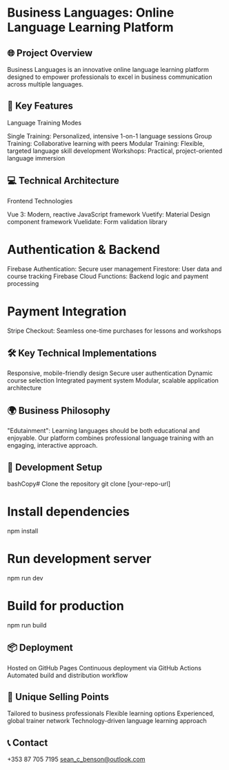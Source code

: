 # Business Languages: Online Language Learning Platform

## 🌐 Project Overview

Business Languages is an innovative online language learning platform designed to empower professionals to excel in business communication across multiple languages.

## 🚀 Key Features

Language Training Modes

Single Training: Personalized, intensive 1-on-1 language sessions
Group Training: Collaborative learning with peers
Modular Training: Flexible, targeted language skill development
Workshops: Practical, project-oriented language immersion

## 💻 Technical Architecture

Frontend Technologies

Vue 3: Modern, reactive JavaScript framework
Vuetify: Material Design component framework
Vuelidate: Form validation library

# Authentication & Backend

Firebase Authentication: Secure user management
Firestore: User data and course tracking
Firebase Cloud Functions: Backend logic and payment processing

# Payment Integration

Stripe Checkout: Seamless one-time purchases for lessons and workshops

## 🛠 Key Technical Implementations

Responsive, mobile-friendly design
Secure user authentication
Dynamic course selection
Integrated payment system
Modular, scalable application architecture

## 🌍 Business Philosophy

"Edutainment": Learning languages should be both educational and enjoyable. Our platform combines professional language training with an engaging, interactive approach.

## 🔧 Development Setup

bashCopy# Clone the repository
git clone [your-repo-url]

# Install dependencies

npm install

# Run development server

npm run dev

# Build for production

npm run build

## 📦 Deployment

Hosted on GitHub Pages
Continuous deployment via GitHub Actions
Automated build and distribution workflow

## 🌟 Unique Selling Points

Tailored to business professionals
Flexible learning options
Experienced, global trainer network
Technology-driven language learning approach

## 📞 Contact

+353 87 705 7195
sean_c_benson@outlook.com
